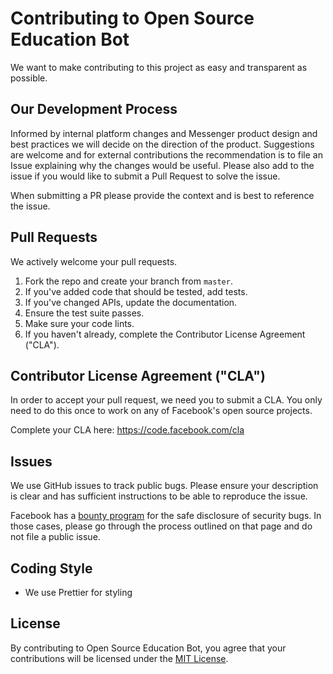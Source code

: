 # Contributing to Open Source Education Bot
We want to make contributing to this project as easy and transparent as
possible.

## Our Development Process
Informed by internal platform changes and Messenger product design and best
practices we will decide on the direction of the product. Suggestions are welcome
and for external contributions the recommendation is to file an Issue explaining
why the changes would be useful. Please also add to the issue if you would like
to submit a Pull Request to solve the issue.

When submitting a PR please provide the context and is best to reference the 
issue.

## Pull Requests
We actively welcome your pull requests.

1. Fork the repo and create your branch from `master`.
2. If you've added code that should be tested, add tests.
3. If you've changed APIs, update the documentation.
4. Ensure the test suite passes.
5. Make sure your code lints.
6. If you haven't already, complete the Contributor License Agreement ("CLA").

## Contributor License Agreement ("CLA")
In order to accept your pull request, we need you to submit a CLA. You only need
to do this once to work on any of Facebook's open source projects.

Complete your CLA here: <https://code.facebook.com/cla>

## Issues
We use GitHub issues to track public bugs. Please ensure your description is
clear and has sufficient instructions to be able to reproduce the issue.

Facebook has a [bounty program](https://www.facebook.com/whitehat/) for the safe
disclosure of security bugs. In those cases, please go through the process
outlined on that page and do not file a public issue.

## Coding Style  
* We use Prettier for styling

## License
By contributing to Open Source Education Bot, you agree that
your contributions will be licensed under the [MIT License](./LICENSE).
